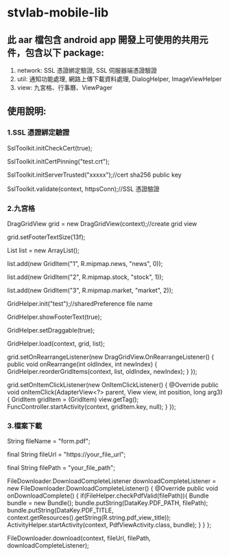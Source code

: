 # stvlab-mobile-lib

## 此 aar 檔包含 android app 開發上可使用的共用元件，包含以下 package:
1. network: SSL 憑證綁定驗證, SSL 伺服器端憑證驗證
2. util: 通知功能處理, 網路上傳下載資料處理, DialogHelper, ImageViewHelper
3. view: 九宮格、行事曆、ViewPager


## 使用說明:

### 1.SSL 憑證綁定驗證
SslToolkit.initCheckCert(true);

SslToolkit.initCertPinning("test.crt");

SslToolkit.initServerTrusted("xxxxx");//cert sha256 public key

SslToolkit.validate(context, httpsConn);//SSL 憑證驗證


### 2.九宮格
DragGridView grid = new DragGridView(context);//create grid view

grid.setFooterTextSize(13f);

List<GridItem> list = new ArrayList<GridItem>();

list.add(new GridItem("1", R.mipmap.news, "news", 0));

list.add(new GridItem("2", R.mipmap.stock, "stock", 1));

list.add(new GridItem("3", R.mipmap.market, "market", 2));

GridHelper.init("test");//sharedPreference file name

GridHelper.showFooterText(true);

GridHelper.setDraggable(true);

GridHelper.load(context, grid, list);

grid.setOnRearrangeListener(new DragGridView.OnRearrangeListener() {
	public void onRearrange(int oldIndex, int newIndex) {
		GridHelper.reorderGridItems(context, list, oldIndex, newIndex);
	}
});

grid.setOnItemClickListener(new OnItemClickListener() {
	@Override
	public void onItemClick(AdapterView<?> parent, View view, int position, long arg3) {
		GridItem gridItem = (GridItem) view.getTag();
		FuncController.startActivity(context, gridItem.key, null);
	}
});


### 3.檔案下載
String fileName = "form.pdf";

final String fileUrl = "https://your_file_url";

final String filePath = "your_file_path";

FileDownloader.DownloadCompleteListener downloadCompleteListener = new FileDownloader.DownloadCompleteListener() {
	@Override
	public void onDownloadComplete() {
		if(FileHelper.checkPdfValid(filePath)){
			Bundle bundle = new Bundle();
			bundle.putString(DataKey.PDF_PATH, filePath);
			bundle.putString(DataKey.PDF_TITLE, context.getResources().getString(R.string.pdf_view_title));
			ActivityHelper.startActivity(context, PdfViewActivity.class, bundle);
		}
	}
};

FileDownloader.download(context, fileUrl, filePath, downloadCompleteListener);